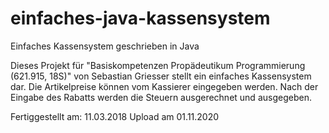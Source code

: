 # einfaches-java-kassensystem
Einfaches Kassensystem geschrieben in Java

Dieses Projekt für "Basiskompetenzen Propädeutikum Programmierung (621.915, 18S)"
von Sebastian Griesser stellt ein einfaches Kassensystem dar. Die Artikelpreise
können vom Kassierer eingegeben werden. Nach der Eingabe des Rabatts werden die
Steuern ausgerechnet und ausgegeben.

Fertiggestellt am: 11.03.2018
Upload am 01.11.2020
